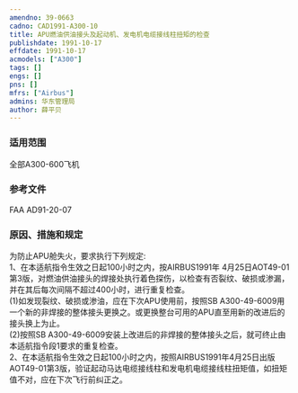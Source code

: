```yaml
---
amendno: 39-0663  
cadno: CAD1991-A300-10  
title: APU燃油供油接头及起动机、发电机电缆接线柱扭矩的检查  
publishdate: 1991-10-17  
effdate: 1991-10-17  
acmodels: ["A300"]  
tags: []  
engs: []  
pns: []  
mfrs: ["Airbus"]  
admins: 华东管理局  
author: 薛平贝  
---
```

  
### 适用范围  
全部A300-600飞机  
  
<!--more-->  
### 参考文件  
  FAA AD91-20-07  
  
### 原因、措施和规定  

  为防止APU舱失火，要求执行下列规定:  
1、在本适航指令生效之日起100小时之内，按AIRBUS1991年 4月25日AOT49-01第3版，对燃油供油接头的焊接处执行着色探伤，以检查有否裂纹、破损或渗漏，并在其后每次间隔不超过400小时，进行重复检查。  
(1)如发现裂纹、破损或渗油，应在下次APU使用前，按照SB A300-49-6009用一个新的非焊接的整体接头更换之。或更换整台可用的APU直至用新的改进后的接头换上为止。  
  (2)按照SB A300-49-6009安装上改进后的非焊接的整体接头之后，就可终止由本适航指令段1要求的重复检查。  
  2、在本适航指令生效之日起100小时之内，按照AIRBUS1991年4月25日出版AOT49-01第3版，验证起动马达电缆接线柱和发电机电缆接线柱扭矩值，如扭矩值不对，应在下次飞行前纠正之。  
